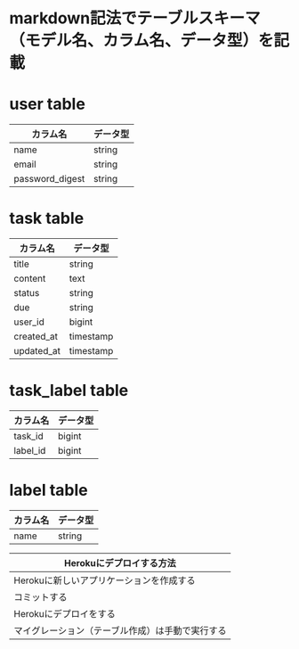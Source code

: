 # markdown記法でテーブルスキーマ（モデル名、カラム名、データ型）を記載

# user table

| カラム名 | データ型 |
| -------- | -------- |
| name  | string |
| email | string |
| password_digest | string |

# task table

| カラム名 | データ型 |
| ------ | ------- |
| title | string |
| content | text |
| status | string |
| due | string |
| user_id | bigint |
| created_at | timestamp |
| updated_at | timestamp |

# task_label table
| カラム名 | データ型 |
| ------- | ------- |
| task_id | bigint |
| label_id | bigint |

# label table

| カラム名 | データ型 |
| ------- | ------- |
| name | string  |


| Herokuにデプロイする方法 |
| --------------------- |
| Herokuに新しいアプリケーションを作成する |
| コミットする |
| Herokuにデプロイをする |
| マイグレーション（テーブル作成）は手動で実行する |
